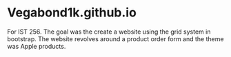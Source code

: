 # Vegabond1k.github.io
For IST 256. The goal was the create a website using the grid system in bootstrap. The website revolves around a product order form and the theme was Apple products.
